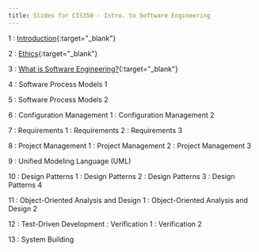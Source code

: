 ```yaml
---
title: Slides for CIS350 - Intro. to Software Engineering
---
```


1
: [Introduction](../assets/slides/CIS350-1-Introduction.pdf){:target="\_blank"}

2
: [Ethics](../assets/slides/CIS350-2-Ethics.pdf){:target="\_blank"}

3
: [What is Software Engineering?](../assets/slides/CIS350-3-What_is_SE.pdf){:target="\_blank"}

4
: Software Process Models 1

5
: Software Process Models 2

6
: Configuration Management 1
: Configuration Management 2

7
: Requirements 1
: Requirements 2
: Requirements 3

8
: Project Management 1
: Project Management 2
: Project Management 3

9
: Unified Modeling Language (UML)

10
: Design Patterns 1
: Design Patterns 2
: Design Patterns 3
: Design Patterns 4

11
: Object-Oriented Analysis and Design 1
: Object-Oriented Analysis and Design 2

12
: Test-Driven Development
: Verification 1
: Verification 2

13
: System Building
